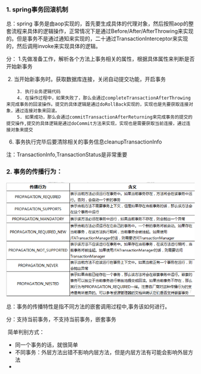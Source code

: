 ### 1. spring事务回滚机制

总：spring 事务是由aop实现的，首先要生成具体的代理对象，然后按照aop的整套流程来具体的逻辑操作，正常情况下是通过Before/After/AfterThrowing来实现的。但是事务不是通过通知来实现的，二十通过TransactionInterceptor来实现的，然后调用invoke来实现具体的逻辑。

分： 1.先做准备工作，解析各个方法上事务相关的属性，根据具体属性来判断是否开始新事务

​		2. 当开始新事务时。获取数据库连接，关闭自动提交功能，开启事务

		3. 执行业务逻辑代码
  		4. 在操作过程中，如果失败了，那么会通过completeTransactionAfterThrowing来完成事务的回滚操作。提交的具体逻辑是通过doRollBack实现的，实现也是先要获取连接对象，通过连接对象来回滚。
  		5. 如果成功，那么会通过commitTransactionAfterReturning来完成事务的提交的提交操作,提交的具体逻辑是通过doCommit方法来实现，实现也是需要获取当前连接，通过连接对象来提交

6. 事务执行完毕后要清除相关的事务信息cleanupTransactionInfo

注：TransactionInfo,TransactionStatus是非常重要

### 2. 事务的传播行为：

![image-20211227193225574](spring%E4%BA%8B%E5%8A%A1.assets/image-20211227193225574.png)

总：事务的传播特性是指不同方法的嵌套调用过程中,事务该如何进行。

分：支持当前事务，不支持当前事务，嵌套事务

​		简单判别方式：

- 同一个事务的话，就很简单
- 不同事务：外层方法出错不影响内层方法，但是内层方法有可能会影响外层方法	
- 
